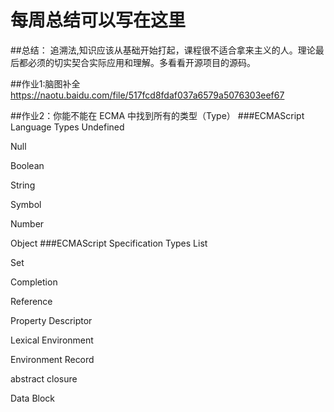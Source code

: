 # 每周总结可以写在这里
##总结：
追溯法,知识应该从基础开始打起，课程很不适合拿来主义的人。理论最后都必须的切实契合实际应用和理解。多看看开源项目的源码。

##作业1:脑图补全
https://naotu.baidu.com/file/517fcd8fdaf037a6579a5076303eef67

##作业2：你能不能在 ECMA 中找到所有的类型（Type）
###ECMAScript Language Types
Undefined

Null

Boolean

String

Symbol

Number

Object
###ECMAScript Specification Types
List

Set

Completion

Reference

Property Descriptor

Lexical Environment

Environment Record

abstract closure

Data Block